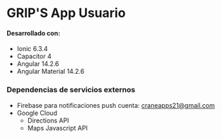# GRIP'S App Usuario

#### Desarrollado con:
* Ionic 6.3.4
* Capacitor 4
* Angular 14.2.6
* Angular Material 14.2.6

### Dependencias de servicios externos
* Firebase para notificaciones push cuenta: craneapps21@gmail.com
* Google Cloud
    * Directions API
    * Maps Javascript API
